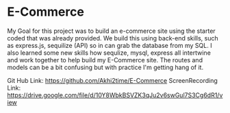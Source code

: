 # E-Commerce
My Goal for this project was to build an e-commerce site using the starter coded that was already provided. We build this using back-end skills, such as express.js, sequilize (API) so in can grab the database from my SQL. I also learned some new skills how sequlize, mysql, express all intertwine and work together to help build my E-Commerce site. The routes and models can be a bit confusing but with practice I'm getting hang of it.

Git Hub Link: https://github.com/Akhi2time/E-Commerce
ScreenRecording Link: https://drive.google.com/file/d/10Y8WbkBSVZK3qJu2v6swGul7S3Cg6dR1/view
